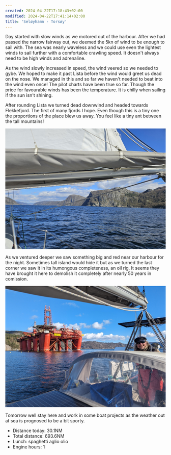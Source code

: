 ```yaml
---
created: 2024-04-22T17:18:43+02:00
modified: 2024-04-22T17:41:14+02:00
title: 'Seløyhamn - Torsøy'
---
```


Day started with slow winds as we motored out of the harbour. After we had passed the narrow fairway out, we deemed the 5kn of wind to be enough to sail with. The sea was nearly waveless and we could use even the lightest winds to sail further with a comfortable crawling speed. It doesn't always need to be high winds and adrenaline.

As the wind slowly increased in speed, the wind veered so we needed to gybe.  We hoped to make it past Lista before the wind would greet us dead on the nose. We managed in this and so far we haven't needed to beat into the wind even once! The pilot charts have been true so far. Though the price for favourable winds has been the temperature. It is chilly when sailing if the sun isn't shining.

After rounding Lista we turned dead downwind and headed towards Flekkefjord. The first of many fjords I hope. Even though this is a tiny one the proportions of the place blew us away. You feel like a tiny ant between the tall mountains!

![Image](../2024/fa04cce8355ab3b6cf361b2fb98cf43e.jpg) 

As we ventured deeper we saw something big and red near our harbour for the night. Sometimes tall island would hide it but as we turned the last corner we saw it in its humongous completeness, an oil rig. It seems they have brought it here to demolish it completely after nearly 50 years in comission.

![Image](../2024/54ef1899491daacab2ed348337d60d38.jpg) 

Tomorrow well stay here and work in some boat projects as the weather out at sea is prognosed to be a bit sporty.

* Distance today: 30.1NM
* Total distance: 693.6NM
* Lunch: spaghetti aglio olio
* Engine hours: 1
